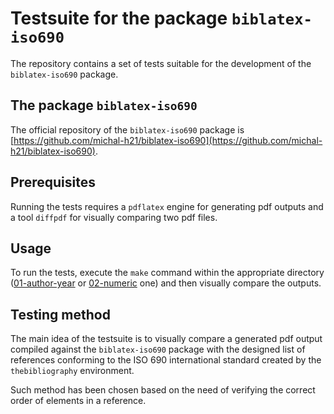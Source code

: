 # Testsuite for the package `biblatex-iso690`

The repository contains a set of tests suitable for the development of the `biblatex-iso690` package.

## The package `biblatex-iso690`

The official repository of the `biblatex-iso690` package is [https://github.com/michal-h21/biblatex-iso690](https://github.com/michal-h21/biblatex-iso690).

## Prerequisites

Running the tests requires a `pdflatex` engine for generating pdf outputs and a tool `diffpdf` for visually comparing two pdf files.

## Usage

To run the tests, execute the `make` command within the appropriate directory ([01-author-year](./01-author-year) or [02-numeric](./02-numeric) one) and then visually compare the outputs.

## Testing method

The main idea of the testsuite is to visually compare a generated pdf output compiled against the `biblatex-iso690` package with the designed list of references conforming to the ISO 690 international standard created by the `thebibliography` environment.

Such method has been chosen based on the need of verifying the correct order of elements in a reference.

